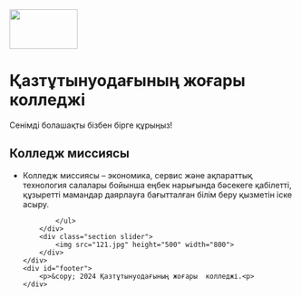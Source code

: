 <!DOCTYPE html>
<html lang="en">
<head>
    <meta charset="utf-8" />
    <title>Қазтұтынуодағының жоғары  колледжі</title>
    <link rel="stylesheet" type="text/css" href="style.css">
</head>
<body>
    <div id="header">
        <img src="122.jpg" height="70px" width="120px" >
        <h1>Қазтұтынуодағының жоғары колледжі</h1>
        <p>Сенімді болашақты бізбен бірге құрыңыз!</p>
    </div>
    <div id="main">
        <div class="section first">
            <h2>Колледж миссиясы</h2>
            <ul>
                <li>Колледж миссиясы – экономика, сервис және ақпараттық технология салалары бойынша еңбек нарығында бәсекеге қабілетті, құзыретті мамандар даярлауға бағытталған білім беру қызметін іске асыру.</li>
                
            </ul>
        </div>     
        <div class="section slider">
            <img src="121.jpg" height="500" width="800">
        </div>
    </div>
    <div id="footer">
        <p>&copy; 2024 Қазтұтынуодағының жоғары  колледжі.<p>
    </div>
</body>
</html>
